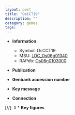```yaml
---
layout: post
title: "OsCCT19"
description: ""
category: genes
tags: 
---
```


* **Information**  
    + Symbol: OsCCT19  
    + MSU: [LOC_Os06g01340](http://rice.uga.edu/cgi-bin/ORF_infopage.cgi?orf=LOC_Os06g01340)  
    + RAPdb: [Os06g0103000](http://rapdb.dna.affrc.go.jp/viewer/gbrowse_details/irgsp1?name=Os06g0103000)  

* **Publication**  

* **Genbank accession number**  

* **Key message**  

* **Connection**  

[//]: # * **Key figures**  


